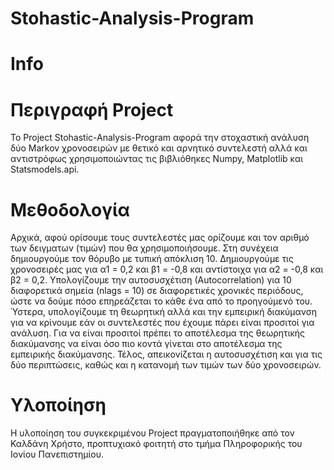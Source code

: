 # Stohastic-Analysis-Program
# Info

# Περιγραφή Project
Το Project Stohastic-Analysis-Program αφορά την στοχαστική ανάλυση δύο Markov χρονοσειρών με θετικό και αρνητικό συντελεστή αλλά και αντιστρόφως χρησιμοποιώντας τις βιβλιόθηκες Numpy, Matplotlib και Statsmodels.api. 

# Μεθοδολογία 
Αρχικά, αφού ορίσουμε τους συντελεστές μας ορίζουμε και τον αριθμό των δειγματων (τιμών) που θα χρησιμοποιήσουμε. Στη συνέχεια δημιουργούμε τον θόρυβο με τυπική απόκλιση 10. Δημιουργούμε τις χρονοσειρές μας για α1 = 0,2 και β1 = -0,8 και αντίστοιχα για α2 = -0,8 και β2 = 0,2. Υπολογίζουμε την αυτοσυσχέτιση (Αutocorrelation) για 10 διαφορετικά σημεία (nlags = 10) σε διαφορετικές χρονικές περιόδους, ώστε να δούμε πόσο επηρεάζεται το κάθε ένα από το προηγούμενό του. Ύστερα, υπολογίζουμε τη θεωρητική αλλά και την εμπειρική διακύμανση για να κρίνουμε εάν οι συντελεστές που έχουμε πάρει είναι προσιτοί για ανάλυση. Για να είναι προσιτοί πρέπει το αποτέλεσμα της θεωρητικής διακύμανσης να είναι όσο πιο κοντά γίνεται στο αποτέλεσμα της εμπειρικής διακύμανσης. Τέλος, απεικονίζεται η αυτοσυσχέτιση και για τις δύο περιπτώσεις, καθώς και η κατανομή των τιμών των δύο χρονοσειρών.

# Υλοποίηση
Η υλοποίηση του συγκεκριμένου Project πραγματοποιήθηκε από τον Καλδάνη Χρήστο, προπτυχιακό φοιτητή στο τμήμα Πληροφορικής του Ιονίου Πανεπιστημίου.

